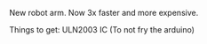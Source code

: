 New robot arm. Now 3x faster and more expensive.


Things to get:
ULN2003 IC (To not fry the arduino)